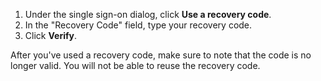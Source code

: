 1. Under the single sign-on dialog, click **Use a recovery code**.
1. In the "Recovery Code" field, type your recovery code.
1. Click **Verify**.

After you've used a recovery code, make sure to note that the code is no longer valid. You will not be able to reuse the recovery code.
